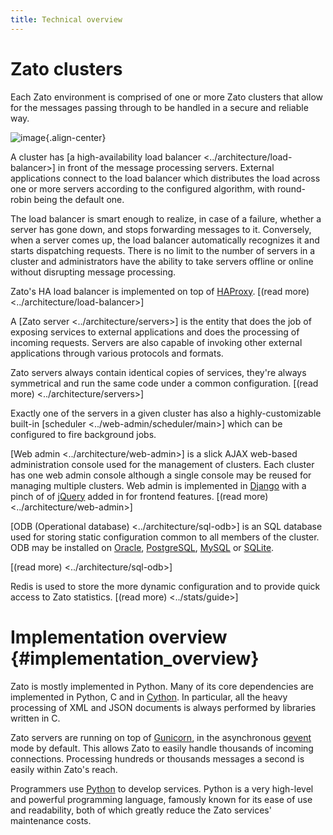 ```yaml
---
title: Technical overview
---
```


Zato clusters
=============

Each Zato environment is comprised of one or more Zato clusters that allow for
the messages passing through to be handled in a secure and reliable way.

![image](/gfx/arch-tech-overview.png){.align-center}

A cluster has [a high-availability load balancer \<../architecture/load-balancer\>] in front of the message processing servers.
External applications connect to the load balancer which distributes the load across one or more
servers according to the configured algorithm, with round-robin being the default
one.

The load balancer is smart enough to realize, in case of a failure, whether a server
has gone down, and stops forwarding messages to it. Conversely, when a server comes up,
the load balancer automatically recognizes it and starts dispatching requests.
There is no limit to the number of servers in a cluster and administrators
have the ability to take servers offline or online without disrupting message processing.

Zato\'s HA load balancer is implemented on top of
[HAProxy](http://haproxy.1wt.eu/). [(read more) \<../architecture/load-balancer\>]

A [Zato server \<../architecture/servers\>] is the entity that does the job of exposing
services to external applications and does the processing of incoming requests.
Servers are also capable of invoking other external applications through various
protocols and formats.

Zato servers always contain identical copies of services,
they\'re always symmetrical and run the same code under a common configuration.
[(read more) \<../architecture/servers\>]

Exactly one of the servers in a given cluster
has also a highly-customizable built-in [scheduler \<../web-admin/scheduler/main\>]
which can be configured to fire background jobs.

[Web admin \<../architecture/web-admin\>] is a slick AJAX web-based administration console used for the management of clusters.
Each cluster has one web admin console although a single console may be reused
for managing multiple clusters. Web admin is implemented in
[Django](http://www.djangoproject.com/)
with a pinch of of [jQuery](http://jquery.com/) added in for frontend features.
[(read more) \<../architecture/web-admin\>]

[ODB (Operational database) \<../architecture/sql-odb\>] is an SQL database used for storing static
configuration common to all members of the cluster. ODB may be installed on
[Oracle](http://www.oracle.com/technology/software/products/database/index.html),
[PostgreSQL](http://www.postgresql.org/),
[MySQL](https://www.mysql.com/)
or
[SQLite](https://sqlite.org).

[(read more) \<../architecture/sql-odb\>]

Redis is used to store the more dynamic configuration and to provide quick
access to Zato statistics. [(read more) \<../stats/guide\>]

Implementation overview {#implementation_overview}
=======================

Zato is mostly implemented in Python. Many of its core dependencies are implemented in Python,
C and in [Cython](http://cython.org). In particular, all the heavy processing of XML and JSON documents is always
performed by libraries written in C.

Zato servers are running on top of [Gunicorn](http://gunicorn.org), in the asynchronous [gevent](http://gevent.org)
mode by default. This allows Zato to easily handle thousands of incoming connections. Processing hundreds or thousands messages
a second is easily within Zato\'s reach.

Programmers use [Python](http://python.org) to develop services. Python is a very high-level and
powerful programming language, famously known for its ease of use and readability, both of which greatly reduce
the Zato services\' maintenance costs.
